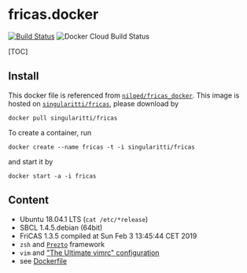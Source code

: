 # fricas.docker
[![Build Status](https://travis-ci.com/singularitti/fricas.docker.svg?branch=master)](https://travis-ci.com/singularitti/fricas.docker)
![Docker Cloud Build Status](https://img.shields.io/docker/cloud/build/singularitti/fricas.svg)

[TOC]

## Install

This docker file is referenced from [`nilqed/fricas_docker`](https://github.com/nilqed/fricas_docker/tree/master/fricas).
This image is hosted on [`singularitti/fricas`](https://hub.docker.com/r/singularitti/fricas), please download by

```shell
docker pull singularitti/fricas
```

To create a container, run

```shell
docker create --name fricas -t -i singularitti/fricas
```

and start it by

```shell
docker start -a -i fricas
```

## Content

- Ubuntu 18.04.1 LTS (`cat /etc/*release`)
- SBCL 1.4.5.debian (64bit)
- FriCAS 1.3.5 compiled at Sun Feb 3 13:45:44 CET 2019
- `zsh` and [`Prezto`](https://github.com/sorin-ionescu/prezto) framework
- `vim` and ["The Ultimate vimrc" configuration](https://github.com/amix/vimrc)
- see [Dockerfile](https://github.com/singularitti/fricas.docker/blob/master/Dockerfile)
